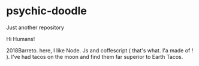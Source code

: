 # psychic-doodle
Just another repository


Hi Humans!

2018Barreto. here, I like Node. Js and coffescript ( that's what. I'a made of ! ).
I've had tacos on the moon and find them far superior to Earth Tacos.
